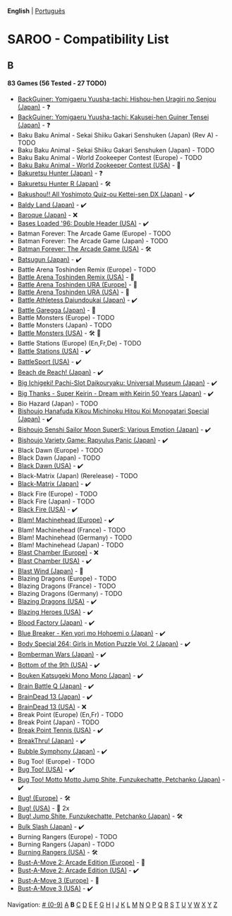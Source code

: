 **English** | [Português](../pt-br/B.md)

# SAROO - Compatibility List

## B

#### 83 Games (56 Tested - 27 TODO)

- [BackGuiner: Yomigaeru Yuusha-tachi: Hishou-hen Uragiri no Senjou (Japan)](../../../Regions/Retails/Japan/T-19907G/01/README.md) - :question:
- [BackGuiner: Yomigaeru Yuusha-tachi: Kakusei-hen Guiner Tensei (Japan)](../../../Regions/Retails/Japan/T-19906G/01/README.md) - :question:
- Baku Baku Animal - Sekai Shiiku Gakari Senshuken (Japan) (Rev A) - TODO
- Baku Baku Animal - Sekai Shiiku Gakari Senshuken (Japan) - TODO
- Baku Baku Animal - World Zookeeper Contest (Europe) - TODO
- [Baku Baku Animal - World Zookeeper Contest (USA)](../../../Regions/Retails/USA/MK-81501/README.md) - :100:
- [Bakuretsu Hunter (Japan)](../../../Regions/Retails/Japan/T-22402G/01/README.md) - :question:
- [Bakuretsu Hunter R (Japan)](../../../Regions/Retails/Japan/T-24903G/README.md) - :hammer_and_wrench:
- [Bakushou!! All Yoshimoto Quiz-ou Kettei-sen DX (Japan)](../../../Regions/Retails/Japan/T-20001G/01/README.md) - :heavy_check_mark:
- [Baldy Land (Japan)](../../../Regions/Retails/Japan/T-20608G/01/README.md) - :heavy_check_mark:
- [Baroque (Japan)](../../../Regions/Retails/Japan/T-33901G/01/README.md) - :x:
- [Bases Loaded '96: Double Header (USA)](../../../Regions/Retails/USA/T-5703H/01/README.md) - :heavy_check_mark:
- Batman Forever: The Arcade Game (Europe) - TODO
- Batman Forever: The Arcade Game (Japan) - TODO
- [Batman Forever: The Arcade Game (USA)](../../../Regions/Retails/USA/T-8140H/README.md) - :hammer_and_wrench:
- [Batsugun (Japan)](../../../Regions/Retails/Japan/T-20605G/01/README.md) - :heavy_check_mark:
- Battle Arena Toshinden Remix (Europe) - TODO
- [Battle Arena Toshinden Remix (USA)](../../../Regions/Retails/USA/MK-81029/README.md) - :100:
- [Battle Arena Toshinden URA (Europe)](../../../Regions/Retails/Europe/MK-81054/README.md) - :100:
- [Battle Arena Toshinden URA (USA)](../../../Regions/Retails/USA/MK-81054/README.md) - :100:
- [Battle Athletess Daiundoukai (Japan)](../../../Regions/Retails/Japan/T-24601G/01/README.md) - :heavy_check_mark:
- [Battle Garegga (Japan)](../../../Regions/Retails/Japan/T-10627G/README.md) - :100:
- Battle Monsters (Europe) - TODO
- Battle Monsters (Japan) - TODO
- [Battle Monsters (USA)](../../../Regions/Retails/USA/T-8137H/README.md) - :hammer_and_wrench: :checkered_flag:
- Battle Stations (Europe) (En,Fr,De) - TODO
- [Battle Stations (USA)](../../../Regions/Retails/USA/T-5021H/01/README.md) - :heavy_check_mark:
- [BattleSport (USA)](../../../Regions/Retails/USA/T-8149H/01/README.md) - :heavy_check_mark:
- [Beach de Reach! (Japan)](../../../Regions/Retails/Japan/T-29004G/01/README.md) - :heavy_check_mark:
- [Big Ichigeki! Pachi-Slot Daikouryaku: Universal Museum (Japan)](../../../Regions/Retails/Japan/T-16704G/01/README.md) - :heavy_check_mark:
- [Big Thanks - Super Keirin - Dream with Keirin 50 Years (Japan)](../../../Regions/Retails/Japan/6106987/01/README.md) - :heavy_check_mark:
- Bio Hazard (Japan) - TODO
- [Bishoujo Hanafuda Kikou Michinoku Hitou Koi Monogatari Special (Japan)](../../../Regions/Retails/Japan/T-36701G/01/README.md) - :heavy_check_mark:
- [Bishoujo Senshi Sailor Moon SuperS: Various Emotion (Japan)](../../../Regions/Retails/Japan/T-15701G/01/README.md) - :heavy_check_mark:
- [Bishoujo Variety Game: Rapyulus Panic (Japan)](../../../Regions/Retails/Japan/T-21503G/01/README.md) - :heavy_check_mark:
- Black Dawn (Europe) - TODO
- Black Dawn (Japan) - TODO
- [Black Dawn (USA)](../../../Regions/Retails/USA/T-7027H/01/README.md) - :heavy_check_mark:
- Black-Matrix (Japan) (Rerelease) - TODO
- [Black-Matrix (Japan)](../../../Regions/Retails/Japan/T-20113G/01/README.md) - :heavy_check_mark:
- Black Fire (Europe) - TODO
- Black Fire (Japan) - TODO
- [Black Fire (USA)](../../../Regions/Retails/USA/MK-81003/01/README.md) - :heavy_check_mark:
- [Blam! Machinehead (Europe)](../../../Regions/Retails/Europe/T-11505H50/01/README.md) - :heavy_check_mark:
- Blam! Machinehead (France) - TODO
- Blam! Machinehead (Germany) - TODO
- Blam! Machinehead (Japan) - TODO
- [Blast Chamber (Europe)](../../../Regions/Retails/Europe/T-13003H50/01/README.md) - :x:
- [Blast Chamber (USA)](../../../Regions/Retails/USA/T-13003H/01/README.md) - :heavy_check_mark:
- [Blast Wind (Japan)](../../../Regions/Retails/Japan/T-1810G/README.md) - :100:
- Blazing Dragons (Europe) - TODO
- Blazing Dragons (France) - TODO
- Blazing Dragons (Germany) - TODO
- [Blazing Dragons (USA)](../../../Regions/Retails/USA/T-15907H/01/README.md) - :heavy_check_mark:
- [Blazing Heroes (USA)](../../../Regions/Retails/USA/MK-81303/01/README.md) - :heavy_check_mark:
- [Blood Factory (Japan)](../../../Regions/Retails/Japan/T-12504G/01/README.md) - :heavy_check_mark:
- [Blue Breaker - Ken yori mo Hohoemi o (Japan)](../../../Regions/Retails/Japan/T-4315G/01/README.md) - :heavy_check_mark:
- [Body Special 264: Girls in Motion Puzzle Vol. 2 (Japan)](../../../Regions/Retails/Japan/T-21003G/01/README.md) - :heavy_check_mark:
- [Bomberman Wars (Japan)](../../../Regions/Retails/Japan/T-14320G/01/README.md) - :heavy_check_mark:
- [Bottom of the 9th (USA)](../../../Regions/Retails/USA/T-9505H/01/README.md) - :heavy_check_mark:
- [Bouken Katsugeki Mono Mono (Japan)](../../../Regions/Retails/Japan/T-21508G/01/README.md) - :heavy_check_mark:
- [Brain Battle Q (Japan)](../../../Regions/Retails/Japan/T-25701G/01/README.md) - :heavy_check_mark:
- [BrainDead 13 (Japan)](../../../Regions/Retails/Japan/T-7305G/01/README.md) - :heavy_check_mark:
- [BrainDead 13 (USA)](../../../Regions/Retails/USA/T-12103H/01/README.md) - :x:
- Break Point (Europe) (En,Fr) - TODO
- Break Point (Japan) - TODO
- [Break Point Tennis (USA)](../../../Regions/Retails/USA/T-8145H/01/README.md) - :heavy_check_mark:
- [BreakThru! (Japan)](../../../Regions/Retails/Japan/T-21501G/01/README.md) - :heavy_check_mark:
- [Bubble Symphony (Japan)](../../../Regions/Retails/Japan/T-19905G/01/README.md) - :heavy_check_mark:
- Bug Too! (Europe) - TODO
- [Bug Too! (USA)](../../../Regions/Retails/USA/MK-81040/01/README.md) - :heavy_check_mark:
- [Bug Too! Motto Motto Jump Shite, Funzukechatte, Petchanko (Japan)](../../../Regions/Retails/Japan/GS-9128/01/README.md) - :heavy_check_mark:
- [Bug! (Europe)](../../../Regions/Retails/Europe/MK-81004/01/README.md) - :hammer_and_wrench:
- [Bug! (USA)](../../../Regions/Retails/USA/GM-81004/README.md) - :minidisc: 2x
- [Bug! Jump Shite, Funzukechatte, Petchanko (Japan)](../../../Regions/Retails/Japan/GS-9063/01/README.md) - :hammer_and_wrench:
- [Bulk Slash (Japan)](../../../Regions/Retails/Japan/T-14310G/01/README.md) - :heavy_check_mark:
- Burning Rangers (Europe) - TODO
- Burning Rangers (Japan) - TODO
- [Burning Rangers (USA)](../../../Regions/Retails/USA/MK-81803/README.md) - :hammer_and_wrench:
- [Bust-A-Move 2: Arcade Edition (Europe)](../../../Regions/Retails/Europe/T-8132H-50/README.md) - :100:
- [Bust-A-Move 2: Arcade Edition (USA)](../../../Regions/Retails/USA/T-8132H/01/README.md) - :heavy_check_mark:
- [Bust-A-Move 3 (Europe)](../../../Regions/Retails/Europe/T-8155H-50/README.md) - :100:
- [Bust-A-Move 3 (USA)](../../../Regions/Retails/USA/T-31103H/01/README.md) - :heavy_check_mark:

Navigation:
[# (0-9)](./09.md) [A](./A.md) **B** [C](./C.md) [D](./D.md) [E](./E.md) [F](./F.md) [G](./G.md) [H](./H.md) [I](./I.md) [J](./J.md) [K](./K.md) [L](./L.md) [M](./M.md) [N](./N.md) [O](./O.md) [P](./P.md) [Q](./Q.md) [R](./R.md) [S](./S.md) [T](./T.md) [U](./U.md) [V](./V.md) [W](./W.md) [X](./X.md) [Y](./Y.md) [Z](./Z.md)
